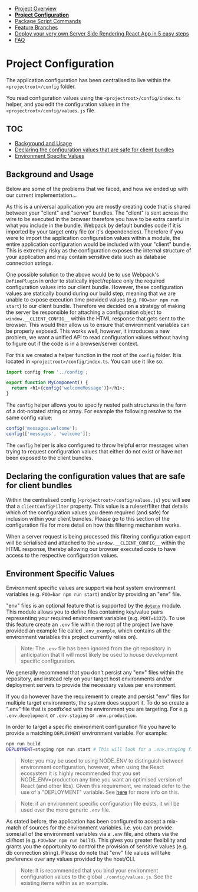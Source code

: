  - [Project Overview](/internal/docs/PROJECT_OVERVIEW.md)
 - __[Project Configuration](/internal/docs/PROJECT_CONFIG.md)__
 - [Package Script Commands](/internal/docs/PKG_SCRIPTS.md)
 - [Feature Branches](/internal/docs/FEATURE_BRANCHES.md)
 - [Deploy your very own Server Side Rendering React App in 5 easy steps](/internal/docs/DEPLOY_TO_NOW.md)
 - [FAQ](/internal/docs/FAQ.md)

# Project Configuration

The application configuration has been centralised to live within the `<projectroot>/config` folder.

You read configuration values using the `<projectroot>/config/index.ts` helper, and you edit the configuration values in the `<projectroot>/config/values.js` file.

## TOC

 - [Background and Usage](#background-and-usage)
 - [Declaring the configuration values that are safe for client bundles](#declaring-the-configuration-values-that-are-safe-for-client-bundles)
 - [Environment Specific Values](#environment-specifc-values)

## Background and Usage

Below are some of the problems that we faced, and how we ended up with our current implementation...

As this is a universal application you are mostly creating code that is shared between your "client" and "server" bundles. The "client" is sent across the wire to be executed in the browser therefore you have to be extra careful in what you include in the bundle.  Webpack by default bundles code if it is imported by your target entry file (or it's dependencies). Therefore if you were to import the application configuration values within a module, the entire application configuration would be included with your "client" bundle. This is extremely risky as the configuration exposes the internal structure of your application and may contain sensitive data such as database connection strings.

One possible solution to the above would be to use Webpack's `DefinePlugin` in order to statically inject/replace only the required configuration values into our client bundle.  However, these configuration values are statically bound during our build step, meaning that we are unable to expose execution time provided values (e.g. `FOO=bar npm run start`) to our client bundle. Therefore we decided on a strategy of making the server be responsible for attaching a configuration object to `window.__CLIENT_CONFIG__` within the HTML response that gets sent to the browser.  This would then allow us to ensure that environment variables can be properly exposed. This works well, however, it introduces a new problem, we want a unified API to read configuration values without having to figure out if the code is in a browser/server context.

For this we created a helper function in the root of the `config` folder.  It is located in `<projectroot>/config/index.ts`.  You can use it like so:

```js
import config from '../config';

export function MyComponent() {
  return <h1>{config('welcomeMessage')}</h1>;
}
```

The `config` helper allows you to specify nested path structures in the form of a dot-notated string or array. For example the following resolve to the same config value:

```js
config('messages.welcome');
config(['messages', 'welcome']);
```

The `config` helper is also configured to throw helpful error messages when trying to request configuration values that either do not exist or have not been exposed to the client bundles.

## Declaring the configuration values that are safe for client bundles

Within the centralised config (`<projectroot>/config/values.js`) you will see that a `clientConfigFilter` property.  This value is a ruleset/filter that details which of the configuration values you deem required (and safe) for inclusion within your client bundles.  Please go to this section of the configuration file for more detail on how this filtering mechanism works.

When a server request is being processed this filtering configuration export will be serialised and attached to the `window.__CLIENT_CONFIG__` within the HTML response, thereby allowing our browser executed code to have access to the respective configuration values.

## Environment Specific Values

Environment specific values are support via host system environment variables (e.g. `FOO=bar npm run start`) and/or by providing an "env" file.  

"env" files is an optional feature that is supported by the [`dotenv`](https://github.com/motdotla/dotenv) module. This module allows you to define files containing key/value pairs representing your required environment variables (e.g. `PORT=1337`). To use this feature create an `.env` file within the root of the project (we have provided an example file called `.env_example`, which contains all the environment variables this project currently relies on).

> Note: The `.env` file has been ignored from the git repository in anticipation that it will most likely be used to house development specific configuration.

We generally recommend that you don't persist any "env" files within the repository, and instead rely on your target host environments and/or deployment servers to provide the necessary values per environment.  

If you do however have the requirement to create and persist "env" files for multiple target environments, the system does support it. To do so create a ".env" file that is postfix'ed with the environment you are targeting. For e.g. `.env.development` or `.env.staging` or `.env.production`.

In order to target a specific environment configuration file you have to provide a matching `DEPLOYMENT` environment variable. For example:

```bash
npm run build
DEPLOYMENT=staging npm run start # This will look for a .env.staging file
```

 > Note: you may be used to using NODE_ENV to distinguish between environment configuration, however, when using the React ecosystem it is highly recommended that you set NODE_ENV=production any time you want an optimised version of React (and other libs).  Given this requirement, we instead defer to the use of a "DEPLOYMENT" variable. See [here](https://github.com/facebook/react/issues/6582) for more info on this.

 > Note: if an environment specific configuration file exists, it will be used over the more generic `.env` file.

As stated before, the application has been configured to accept a mix-match of sources for the environment variables. i.e. you can provide some/all of the environment variables via a `.env` file, and others via the cli/host (e.g. `FOO=bar npm run build`). This gives you greater flexibility and grants you the opportunity to control the provision of sensitive values (e.g. db connection string).  Please do note that "env" file values will take preference over any values provided by the host/CLI.

> Note: It is recommended that you bind your environment configuration values to the global `./config/values.js`. See the existing items within as an example.
